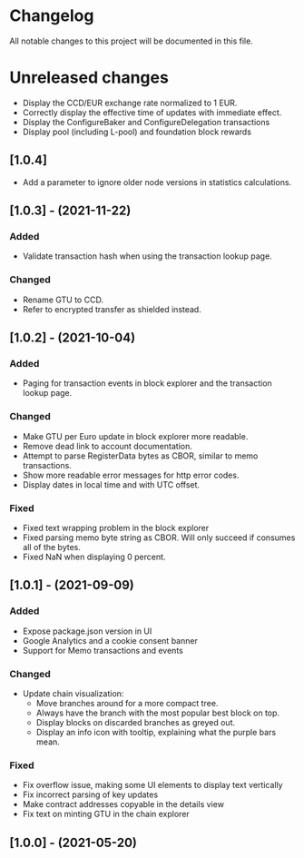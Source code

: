 # Changelog

All notable changes to this project will be documented in this file.

# Unreleased changes

- Display the CCD/EUR exchange rate normalized to 1 EUR.
- Correctly display the effective time of updates with immediate effect.
- Display the ConfigureBaker and ConfigureDelegation transactions
- Display pool (including L-pool) and foundation block rewards

## [1.0.4]

- Add a parameter to ignore older node versions in statistics calculations.

## [1.0.3] - (2021-11-22)

### Added
- Validate transaction hash when using the transaction lookup page.

### Changed
- Rename GTU to CCD.
- Refer to encrypted transfer as shielded instead.

## [1.0.2] - (2021-10-04)

### Added
- Paging for transaction events in block explorer and the transaction lookup page.

### Changed
- Make GTU per Euro update in block explorer more readable.
- Remove dead link to account documentation.
- Attempt to parse RegisterData bytes as CBOR, similar to memo transactions.
- Show more readable error messages for http error codes.
- Display dates in local time and with UTC offset.

### Fixed
- Fixed text wrapping problem in the block explorer
- Fixed parsing memo byte string as CBOR. Will only succeed if consumes all of the bytes.
- Fixed NaN when displaying 0 percent.

## [1.0.1] - (2021-09-09)

### Added
- Expose package.json version in UI
- Google Analytics and a cookie consent banner
- Support for Memo transactions and events

### Changed
- Update chain visualization:
  - Move branches around for a more compact tree.
  - Always have the branch with the most popular best block on top.
  - Display blocks on discarded branches as greyed out.
  - Display an info icon with tooltip, explaining what the purple bars mean.

### Fixed
- Fix overflow issue, making some UI elements to display text vertically
- Fix incorrect parsing of key updates
- Make contract addresses copyable in the details view
- Fix text on minting GTU in the chain explorer

## [1.0.0] - (2021-05-20)
